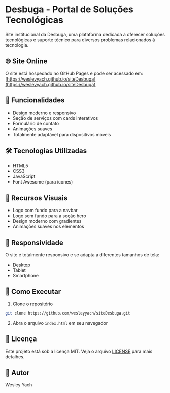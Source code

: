 # Desbuga - Portal de Soluções Tecnológicas

Site institucional da Desbuga, uma plataforma dedicada a oferecer soluções tecnológicas e suporte técnico para diversos problemas relacionados à tecnologia.

## 🌐 Site Online

O site está hospedado no GitHub Pages e pode ser acessado em:
[https://wesleyyach.github.io/siteDesbuga](https://wesleyyach.github.io/siteDesbuga)

## 🚀 Funcionalidades

- Design moderno e responsivo
- Seção de serviços com cards interativos
- Formulário de contato
- Animações suaves
- Totalmente adaptável para dispositivos móveis

## 🛠️ Tecnologias Utilizadas

- HTML5
- CSS3
- JavaScript
- Font Awesome (para ícones)

## 🎨 Recursos Visuais

- Logo com fundo para a navbar
- Logo sem fundo para a seção hero
- Design moderno com gradientes
- Animações suaves nos elementos

## 📱 Responsividade

O site é totalmente responsivo e se adapta a diferentes tamanhos de tela:
- Desktop
- Tablet
- Smartphone

## 🔧 Como Executar

1. Clone o repositório
```bash
git clone https://github.com/wesleyyach/siteDesbuga.git
```

2. Abra o arquivo `index.html` em seu navegador

## 📝 Licença

Este projeto está sob a licença MIT. Veja o arquivo [LICENSE](LICENSE) para mais detalhes.

## 🎨 Autor

Wesley Yach 